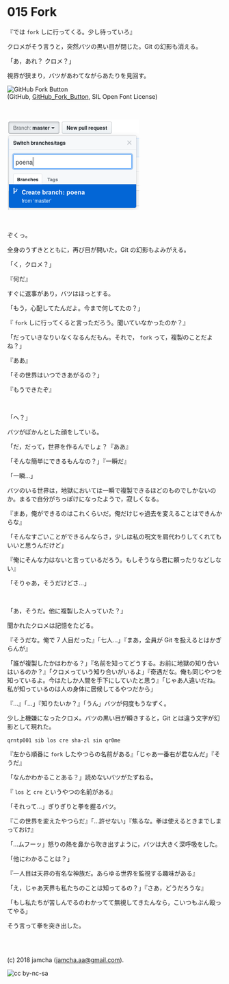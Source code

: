 

# 015 Fork

『では `fork` しに行ってくる。少し待っていろ』  

クロメがそう言うと，突然バツの黒い目が閉じた。Git の幻影も消える。  

「あ，あれ？ クロメ？」  

視界が狭まり，バツがあわてながらあたりを見回す。  

![GitHub Fork Button](https://upload.wikimedia.org/wikipedia/commons/3/38/GitHub_Fork_Button.png)  
(GitHub, [GitHub\_Fork\_Button](https://commons.wikimedia.org/wiki/File:GitHub_Fork_Button.png), SIL Open Font License)  

<br>  

![create remote branch](./images/create-remote-branch.png)   

<br>  

ぞくっ。  

全身のうずきとともに，再び目が開いた。Git の幻影もよみがえる。  

「く，クロメ？」  

『何だ』  

すぐに返事があり，バツはほっとする。  

「もう，心配してたんだよ。今まで何してたの？」  

『 `fork` しに行ってくると言っただろう。聞いていなかったのか？』  

「だっていきなりいなくなるんだもん。それで， `fork` って，複製のことだよね？」  

『ああ』  

「その世界はいつできあがるの？」  

『もうできたぞ』  

<br>  

「へ？」  

バツがぽかんとした顔をしている。  

「だ，だって，世界を作るんでしょ？『ああ』  

「そんな簡単にできるもんなの？」『一瞬だ』  

「一瞬…」  

バツのいる世界は，地獄においては一瞬で複製できるほどのものでしかないのか。まるで自分がちっぽけになったようで，寂しくなる。  

『まあ，俺ができるのはこれくらいだ。俺だけじゃ過去を変えることはできんからな』  

「そんなすごいことができるんならさ，少しは私の呪文を肩代わりしてくれてもいいと思うんだけど」  

『俺にそんな力はないと言っているだろう。もしそうなら君に頼ったりなどしない』  

「そりゃあ，そうだけどさ…」  

<br>  

「あ，そうだ。他に複製した人っていた？」  

聞かれたクロメは記憶をたどる。  

『そうだな。俺で 7 人目だった』「七人…」『まあ，全員が Git を扱えるとはかぎらんが』  

「誰が複製したかはわかる？」『名前を知ってどうする。お前に地獄の知り合いはいるのか？』「クロメっていう知り合いがいるよ」『奇遇だな。俺も同じやつを知っているよ。今はたしか人間を手下にしていたと思う』「じゃあ人違いだね。私が知っているのは人の身体に居候してるやつだから」  

『…』「…」『知りたいか？』「うん」バツが何度もうなずく。  

少し上機嫌になったクロメ。バツの黒い目が瞬きすると，Git とは違う文字が幻影として現れた。  

    qrntp001 sib los cre sha-zl sin qr0me

『左から順番に `fork` したやつらの名前がある』「じゃあ一番右が君なんだ」『そうだ』  

「なんかわかることある？」読めないバツがたずねる。  

『 `los` と `cre` というやつの名前がある』  

「それって…」ぎりぎりと拳を握るバツ。  

『この世界を変えたやつらだ』「…許せない」『焦るな。拳は使えるときまでしまっておけ』  

「…ムフーッ」怒りの熱を鼻から吹き出すように，バツは大きく深呼吸をした。  

「他にわかることは？」  

『一人目は天界の有名な神族だ。あらゆる世界を監視する趣味がある』  

「え，じゃあ天界も私たちのことは知ってるの？」『さあ，どうだろうな』  

「もし私たちが苦しんでるのわかってて無視してきたんなら，こいつもぶん殴ってやる」  

そう言って拳を突き出した。  

<br>  
<br>  

(c) 2018 jamcha (jamcha.aa@gmail.com).  

![cc by-nc-sa](https://i.creativecommons.org/l/by-nc-sa/4.0/88x31.png)  

